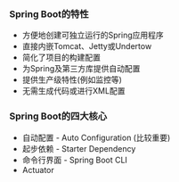 ### Spring Boot的特性
- 方便地创建可独立运行的Spring应用程序
- 直接内嵌Tomcat、Jetty或Undertow
- 简化了项目的构建配置
- 为Spring及第三方库提供自动配置
- 提供生产级特性(例如监控等)
- 无需生成代码或进行XML配置

### Spring Boot的四大核心
- 自动配置 - Auto Configuration (比较重要)
- 起步依赖 - Starter Dependency
- 命令行界面 - Spring Boot CLI
- Actuator
